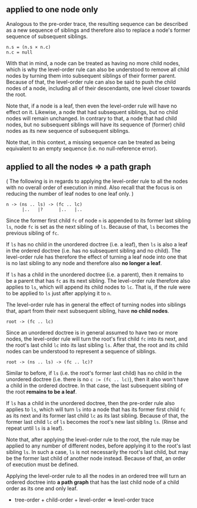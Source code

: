 
<!-- ======================================================================= -->
## applied to one node only

Analogous to the pre-order trace, the resulting sequence can be described
as a new sequence of siblings and therefore also to replace a node's former
sequence of subsequent siblings.

```
n.s = (n.s × n.c)
n.c = null
```

With that in mind, a node can be treated as having no more child nodes, which
is why the level-order rule can also be understood to remove all child nodes
by turning them into subsequent siblings of their former parent. Because of
that, the level-order rule can also be said to push the child nodes of a node,
including all of their descendants, one level closer towards the root.

Note that, if a node is a leaf, then even the level-order rule will have no
effect on it. Likewise, a node that had subsequent siblings, but no child nodes
will remain unchanged. In contrary to that, a node that had child nodes, but
no subsequent siblings will have its sequence of (former) child nodes as its
new sequence of subsequent siblings.

Note that, in this context, a missing sequence can be treated as being
equivalent to an empty sequence (i.e. no null-reference error).

<!-- ======================================================================= -->
## applied to all the nodes => a path graph

( The following is in regards to applying the level-order rule to all the nodes
with no overall order of execution in mind. Also recall that the focus is on
reducing the number of leaf nodes to one leaf only. )

```
n -> (ns .. ls) -> (fc .. lc)
      |..   |?      |..   |..
```

Since the former first child `fc` of node `n` is appended to its former last
sibling `ls`, node `fc` is set as the next sibling of `ls`. Because of that,
`ls` becomes the previous sibling of `fc`.

If `ls` has no child in the unordered doctree (i.e. a leaf), then `ls` is also
a leaf in the ordered doctree (i.e. has no subsequent sibling and no child).
The level-order rule has therefore the effect of turning a leaf node into one
that is no last sibling to any node and therefore also **no longer a leaf**.

If `ls` has a child in the unordered doctree (i.e. a parent), then it remains
to be a parent that has `fc` as its next sibling. The level-order rule therefore
also applies to `ls`, which will append its child nodes to `lc`. That is, if
the rule were to be applied to `ls` just after applying it to `n`.

The level-order rule has in general the effect of turning nodes into siblings
that, apart from their next subsequent sibling, have **no child nodes**.

```
root -> (fc .. lc)
```

Since an unordered doctree is in general assumed to have two or more nodes,
the level-order rule will turn the root's first child `fc` into its next, and
the root's last child `lc` into its last sibling `ls`. After that, the root
and its child nodes can be understood to represent a sequence of siblings.

```
root -> (ns .. ls) -> (fc .. lc)?
```

Similar to before, if `ls` (i.e. the root's former last child) has no child
in the unordered doctree (i.e. there is no `c := (fc .. lc)`), then it also
won't have a child in the ordered doctree. In that case, the last subsequent
sibling of the root **remains to be a leaf**.

If `ls` has a child in the unordered doctree, then the pre-order rule also
applies to `ls`, which will turn `ls` into a node that has its former first
child `fc` as its next and its former last child `lc` as its last sibling.
Because of that, the former last child `lc` of `ls` becomes the root's new
last sibling `ls`. (Rinse and repeat until `ls` is a leaf).

Note that, after applying the level-order rule to the root, the rule may be
applied to any number of different nodes, before applying it to the root's
last sibling `ls`. In such a case, `ls` is not necessarily the root's last
child, but may be the former last child of another node instead. Because of
that, an order of execution must be defined.

Applying the level-order rule to all the nodes in an ordered tree will turn
an ordered doctree into **a path graph** that has the last child node of a
child order as its one and only leaf.

* tree-order + child-order + level-order => level-order trace
